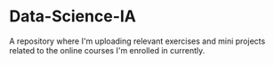 # Data-Science-IA
A repository where I'm uploading relevant exercises and mini projects related to the online courses I'm enrolled in currently.
